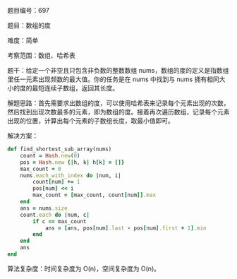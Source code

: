 题目编号：697

题目：数组的度

难度：简单

考察范围：数组、哈希表

题干：给定一个非空且只包含非负数的整数数组 nums，数组的度的定义是指数组里任一元素出现频数的最大值。你的任务是在 nums 中找到与 nums 拥有相同大小的度的最短连续子数组，返回其长度。

解题思路：首先需要求出数组的度，可以使用哈希表来记录每个元素出现的次数，然后找到出现次数最多的元素，即为数组的度。接着再次遍历数组，记录每个元素出现的位置，计算出每个元素的子数组长度，取最小值即可。

解决方案：

```ruby
def find_shortest_sub_array(nums)
    count = Hash.new(0)
    pos = Hash.new {|h, k| h[k] = []}
    max_count = 0
    nums.each_with_index do |num, i|
        count[num] += 1
        pos[num] << i
        max_count = [max_count, count[num]].max
    end
    ans = nums.size
    count.each do |num, c|
        if c == max_count
            ans = [ans, pos[num].last - pos[num].first + 1].min
        end
    end
    ans
end
```

算法复杂度：时间复杂度为 O(n)，空间复杂度为 O(n)。